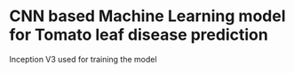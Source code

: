 # CNN based Machine Learning model for Tomato leaf disease prediction 
Inception V3 used for training the model
